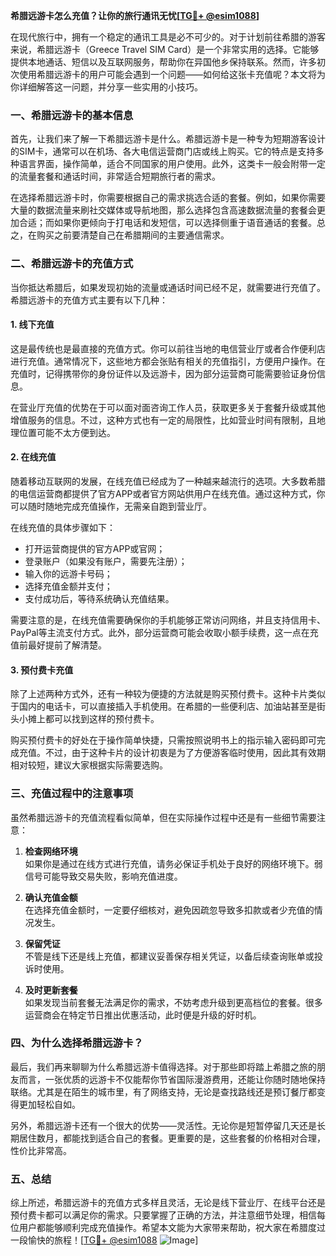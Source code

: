 **希腊远游卡怎么充值？让你的旅行通讯无忧[[TG💪+ @esim1088](https://t.me/s/esim1088)]**

在现代旅行中，拥有一个稳定的通讯工具是必不可少的。对于计划前往希腊的游客来说，希腊远游卡（Greece Travel SIM Card）是一个非常实用的选择。它能够提供本地通话、短信以及互联网服务，帮助你在异国他乡保持联系。然而，许多初次使用希腊远游卡的用户可能会遇到一个问题——如何给这张卡充值呢？本文将为你详细解答这一问题，并分享一些实用的小技巧。

### 一、希腊远游卡的基本信息

首先，让我们来了解一下希腊远游卡是什么。希腊远游卡是一种专为短期游客设计的SIM卡，通常可以在机场、各大电信运营商门店或线上购买。它的特点是支持多种语言界面，操作简单，适合不同国家的用户使用。此外，这类卡一般会附带一定的流量套餐和通话时间，非常适合短期旅行者的需求。

在选择希腊远游卡时，你需要根据自己的需求挑选合适的套餐。例如，如果你需要大量的数据流量来刷社交媒体或导航地图，那么选择包含高速数据流量的套餐会更加合适；而如果你更倾向于打电话和发短信，可以选择侧重于语音通话的套餐。总之，在购买之前要清楚自己在希腊期间的主要通信需求。

### 二、希腊远游卡的充值方式

当你抵达希腊后，如果发现初始的流量或通话时间已经不足，就需要进行充值了。希腊远游卡的充值方式主要有以下几种：

#### 1. 线下充值

这是最传统也是最直接的充值方式。你可以前往当地的电信营业厅或者合作便利店进行充值。通常情况下，这些地方都会张贴有相关的充值指引，方便用户操作。在充值时，记得携带你的身份证件以及远游卡，因为部分运营商可能需要验证身份信息。

在营业厅充值的优势在于可以面对面咨询工作人员，获取更多关于套餐升级或其他增值服务的信息。不过，这种方式也有一定的局限性，比如营业时间有限制，且地理位置可能不太方便到达。

#### 2. 在线充值

随着移动互联网的发展，在线充值已经成为了一种越来越流行的选项。大多数希腊的电信运营商都提供了官方APP或者官方网站供用户在线充值。通过这种方式，你可以随时随地完成充值操作，无需亲自跑到营业厅。

在线充值的具体步骤如下：
- 打开运营商提供的官方APP或官网；
- 登录账户（如果没有账户，需要先注册）；
- 输入你的远游卡号码；
- 选择充值金额并支付；
- 支付成功后，等待系统确认充值结果。

需要注意的是，在线充值需要确保你的手机能够正常访问网络，并且支持信用卡、PayPal等主流支付方式。此外，部分运营商可能会收取小额手续费，这一点在充值前最好提前了解清楚。

#### 3. 预付费卡充值

除了上述两种方式外，还有一种较为便捷的方法就是购买预付费卡。这种卡片类似于国内的电话卡，可以直接插入手机使用。在希腊的一些便利店、加油站甚至是街头小摊上都可以找到这样的预付费卡。

购买预付费卡的好处在于操作简单快捷，只需按照说明书上的指示输入密码即可完成充值。不过，由于这种卡片的设计初衷是为了方便游客临时使用，因此其有效期相对较短，建议大家根据实际需要选购。

### 三、充值过程中的注意事项

虽然希腊远游卡的充值流程看似简单，但在实际操作过程中还是有一些细节需要注意：

1. **检查网络环境**  
   如果你是通过在线方式进行充值，请务必保证手机处于良好的网络环境下。弱信号可能导致交易失败，影响充值进度。

2. **确认充值金额**  
   在选择充值金额时，一定要仔细核对，避免因疏忽导致多扣款或者少充值的情况发生。

3. **保留凭证**  
   不管是线下还是线上充值，都建议妥善保存相关凭证，以备后续查询账单或投诉时使用。

4. **及时更新套餐**  
   如果发现当前套餐无法满足你的需求，不妨考虑升级到更高档位的套餐。很多运营商会在特定节日推出优惠活动，此时便是升级的好时机。

### 四、为什么选择希腊远游卡？

最后，我们再来聊聊为什么希腊远游卡值得选择。对于那些即将踏上希腊之旅的朋友而言，一张优质的远游卡不仅能帮你节省国际漫游费用，还能让你随时随地保持联络。尤其是在陌生的城市里，有了网络支持，无论是查找路线还是预订餐厅都变得更加轻松自如。

另外，希腊远游卡还有一个很大的优势——灵活性。无论你是短暂停留几天还是长期居住数月，都能找到适合自己的套餐。更重要的是，这些套餐的价格相对合理，性价比非常高。

### 五、总结

综上所述，希腊远游卡的充值方式多样且灵活，无论是线下营业厅、在线平台还是预付费卡都可以满足你的需求。只要掌握了正确的方法，并注意细节处理，相信每位用户都能够顺利完成充值操作。希望本文能为大家带来帮助，祝大家在希腊度过一段愉快的旅程！[[TG💪+ @esim1088](https://t.me/s/esim1088) ![Image](https://i.postimg.cc/4NQfJmqS/Snipaste-2025-05-13-00-14-12.png)]
